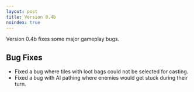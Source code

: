 ```yaml
---
layout: post
title: Version 0.4b
noindex: true
---
```


Version 0.4b fixes some major gameplay bugs.


## Bug Fixes
- Fixed a bug where tiles with loot bags could not be selected for casting.
- Fixed a bug with AI pathing where enemies would get stuck during their turn.